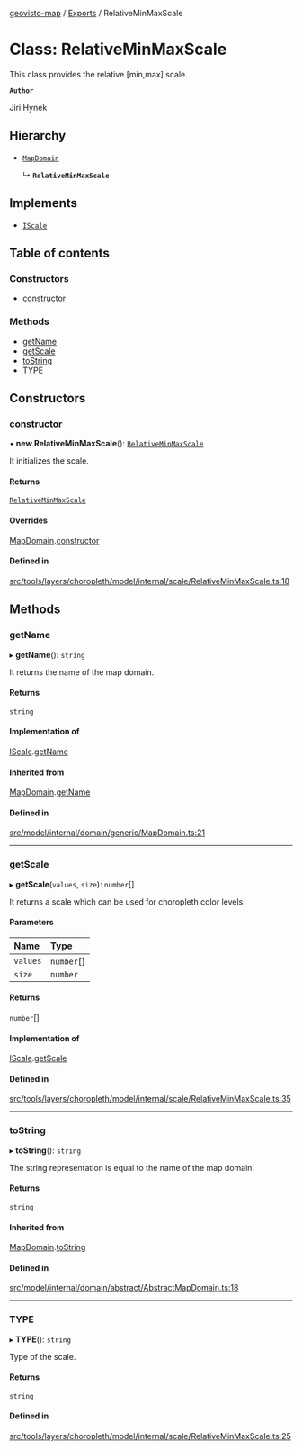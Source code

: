 [geovisto-map](../README.md) / [Exports](../modules.md) / RelativeMinMaxScale

# Class: RelativeMinMaxScale

This class provides the relative [min,max] scale.

**`Author`**

Jiri Hynek

## Hierarchy

- [`MapDomain`](MapDomain.md)

  ↳ **`RelativeMinMaxScale`**

## Implements

- [`IScale`](../interfaces/IScale.md)

## Table of contents

### Constructors

- [constructor](RelativeMinMaxScale.md#constructor)

### Methods

- [getName](RelativeMinMaxScale.md#getname)
- [getScale](RelativeMinMaxScale.md#getscale)
- [toString](RelativeMinMaxScale.md#tostring)
- [TYPE](RelativeMinMaxScale.md#type)

## Constructors

### constructor

• **new RelativeMinMaxScale**(): [`RelativeMinMaxScale`](RelativeMinMaxScale.md)

It initializes the scale.

#### Returns

[`RelativeMinMaxScale`](RelativeMinMaxScale.md)

#### Overrides

[MapDomain](MapDomain.md).[constructor](MapDomain.md#constructor)

#### Defined in

[src/tools/layers/choropleth/model/internal/scale/RelativeMinMaxScale.ts:18](https://github.com/geovisto/geovisto-map/blob/e22d774889dbc28cc1ec62933ecf6bab6690f172/src/tools/layers/choropleth/model/internal/scale/RelativeMinMaxScale.ts#L18)

## Methods

### getName

▸ **getName**(): `string`

It returns the name of the map domain.

#### Returns

`string`

#### Implementation of

[IScale](../interfaces/IScale.md).[getName](../interfaces/IScale.md#getname)

#### Inherited from

[MapDomain](MapDomain.md).[getName](MapDomain.md#getname)

#### Defined in

[src/model/internal/domain/generic/MapDomain.ts:21](https://github.com/geovisto/geovisto-map/blob/e22d774889dbc28cc1ec62933ecf6bab6690f172/src/model/internal/domain/generic/MapDomain.ts#L21)

___

### getScale

▸ **getScale**(`values`, `size`): `number`[]

It returns a scale which can be used for choropleth color levels.

#### Parameters

| Name | Type |
| :------ | :------ |
| `values` | `number`[] |
| `size` | `number` |

#### Returns

`number`[]

#### Implementation of

[IScale](../interfaces/IScale.md).[getScale](../interfaces/IScale.md#getscale)

#### Defined in

[src/tools/layers/choropleth/model/internal/scale/RelativeMinMaxScale.ts:35](https://github.com/geovisto/geovisto-map/blob/e22d774889dbc28cc1ec62933ecf6bab6690f172/src/tools/layers/choropleth/model/internal/scale/RelativeMinMaxScale.ts#L35)

___

### toString

▸ **toString**(): `string`

The string representation is equal to the name of the map domain.

#### Returns

`string`

#### Inherited from

[MapDomain](MapDomain.md).[toString](MapDomain.md#tostring)

#### Defined in

[src/model/internal/domain/abstract/AbstractMapDomain.ts:18](https://github.com/geovisto/geovisto-map/blob/e22d774889dbc28cc1ec62933ecf6bab6690f172/src/model/internal/domain/abstract/AbstractMapDomain.ts#L18)

___

### TYPE

▸ **TYPE**(): `string`

Type of the scale.

#### Returns

`string`

#### Defined in

[src/tools/layers/choropleth/model/internal/scale/RelativeMinMaxScale.ts:25](https://github.com/geovisto/geovisto-map/blob/e22d774889dbc28cc1ec62933ecf6bab6690f172/src/tools/layers/choropleth/model/internal/scale/RelativeMinMaxScale.ts#L25)
